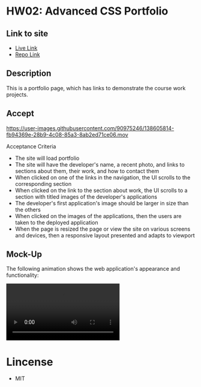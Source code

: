 # HW02: Advanced CSS Portfolio

## Link to site

- [Live Link](https://mariovillaquiran.github.io/Professional-Portfolio/)
- [Repo Link](https://github.com/mariovillaquiran/Professional-Portfolio.git)

## Description

This is a portfolio page, which has links to demonstrate the course work projects.

## Accept

https://user-images.githubusercontent.com/90975246/138605814-fb94369e-28b9-4c08-85a3-8ab2ed71ce06.mov

Acceptance Criteria

- The site will load portfolio
- The site will have the developer's name, a recent photo, and links to sections about them, their work, and how to contact them
- When clicked on one of the links in the navigation, the UI scrolls to the corresponding section
- When clicked on the link to the section about work, the UI scrolls to a section with titled images of the developer's applications
- The developer's first application's image should be larger in size than the others
- When clicked on the images of the applications, then the users are taken to the deployed application
- When the page is resized the page or view the site on various screens and devices, then a responsive layout presented and adapts to viewport

## Mock-Up

The following animation shows the web application's appearance and functionality:

![portfolio demo](.assets/images/demo.mov)

# Lincense

- MIT
